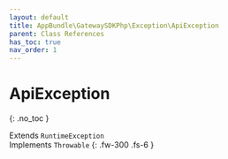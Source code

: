 ```yaml
---
layout: default
title: AppBundle\GatewaySDKPhp\Exception\ApiException
parent: Class References
has_toc: true
nav_order: 1
---
```


# ApiException
{: .no_toc }

Extends `RuntimeException` <br> Implements `Throwable`
{: .fw-300 .fs-6 }

